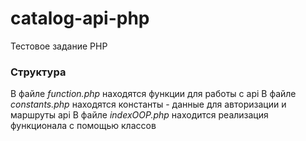 # catalog-api-php
Тестовое задание PHP

### Структура
В файле _function.php_ находятся функции для работы с api
В файле _constants.php_ находятся константы - данные для авторизации и маршруты api
В файле _indexOOP.php_ находится реализация функционала с помощью классов

